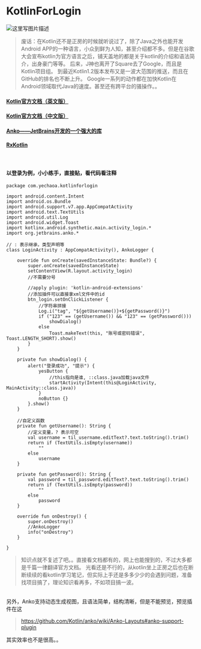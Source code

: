 # KotlinForLogin

![这里写图片描述](http://img.blog.csdn.net/20171205163357772?watermark/2/text/aHR0cDovL2Jsb2cuY3Nkbi5uZXQveWVjaGFvYQ==/font/5a6L5L2T/fontsize/400/fill/I0JBQkFCMA==/dissolve/70/gravity/SouthEast)
> 废话：在Kotlin还不是正房的时候就听说过了，除了Java之外也能开发Android APP的一种语言，小众到鲜为人知，甚至介绍都不多。但是在谷歌大会宣布kotlin为官方语言之后，铺天盖地的都是关于kotlin的介绍和语法简介，出身豪门等等。
> 后来，J神也离开了Square去了Google，而且是Kotlin项目组。
> 到最近Kotlin1.2版本发布又是一波大范围的推送，而且在GitHub的排名也不断上升。
> Google一系列的动作都在加快Kotlin在Android领域取代Java的速度。甚至还有跨平台的骚操作。。

#### [Kotlin官方文档（英文版）](https://kotlinlang.org/docs/reference/)
#### [Kotlin官方文档（中文版）](https://www.kotlincn.net/docs/reference/)
#### [Anko——JetBrains开发的一个强大的库](https://github.com/Kotlin/anko)
#### [RxKotlin](https://github.com/ReactiveX/RxKotlin)
<br>

#### 以登录为例，小小练手，直接贴，看代码看注释

```
package com.yechaoa.kotlinforlogin

import android.content.Intent
import android.os.Bundle
import android.support.v7.app.AppCompatActivity
import android.text.TextUtils
import android.util.Log
import android.widget.Toast
import kotlinx.android.synthetic.main.activity_login.*
import org.jetbrains.anko.*

// : 表示继承，类型声明等
class LoginActivity : AppCompatActivity(), AnkoLogger {

    override fun onCreate(savedInstanceState: Bundle?) {
        super.onCreate(savedInstanceState)
        setContentView(R.layout.activity_login)
        //不需要分号

        //apply plugin: 'kotlin-android-extensions'
        //添加插件可以直接拿xml文件中的id
        btn_login.setOnClickListener {
            //字符串拼接
            Log.i("tag", "${getUsername()}+${getPassword()}")
            if ("123" == (getUsername()) && "123" == (getPassword()))
                showDialog()
            else
                Toast.makeText(this, "账号或密码错误", Toast.LENGTH_SHORT).show()
        }
    }

    private fun showDialog() {
        alert("登录成功", "提示") {
            yesButton {
                //this指向是谁, ::class.java加载java文件
                startActivity(Intent(this@LoginActivity, MainActivity::class.java))
            }
            noButton {}
        }.show()
    }

    //自定义函数
    private fun getUsername(): String {
        //定义变量，? 表示可空
        val username = til_username.editText?.text.toString().trim()
        return if (TextUtils.isEmpty(username))
            ""
        else
            username
    }

    private fun getPassword(): String {
        val password = til_password.editText?.text.toString().trim()
        return if (TextUtils.isEmpty(password))
            ""
        else
            password
    }

    override fun onDestroy() {
        super.onDestroy()
        //AnkoLogger
        info("onDestroy")
    }

}

```

> 知识点就不复述了吧。。直接看文档都有的，网上也能搜到的，不过大多都是千篇一律翻译官方文档。
> 光看还是不行的，从kotlin坐上正房之后也在断断续续的看kotlin学习笔记，但实际上手还是多多少少的会遇到问题，准备找项目搞了，理论知识看再多，不如项目搞一波。

<br>
另外，Anko支持动态生成视图，且语法简单，结构清晰，但是不能预览，预览插件在这

> https://github.com/Kotlin/anko/wiki/Anko-Layouts#anko-support-plugin

其实效率也不是很高。。

